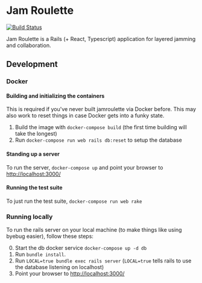 # Jam Roulette
[![Build Status](https://travis-ci.com/tomekr/jamroulette.svg?branch=master)](https://travis-ci.com/tomekr/jamroulette)

Jam Roulette is a Rails (+ React, Typescript) application for layered jamming and collaboration.

## Development

### Docker

#### Building and initializing the containers
This is required if  you've never built jamroulette via Docker before. This may also work to reset things in case Docker gets into a funky state.

1. Build the image with `docker-compose build` (the first time building will take the longest)
2. Run `docker-compose run web rails db:reset` to setup the database

#### Standing up a server

To run the server, `docker-compose up` and point your browser to [http://localhost:3000/](http://localhost:3000/)

#### Running the test suite

To just run the test suite, `docker-compose run web rake`

### Running locally

To run the rails server on your local machine (to make things like using byebug easier), follow these steps:

0. Start the db docker service `docker-compose up -d db`
1. Run `bundle install`.
2. Run `LOCAL=true bundle exec rails server` (`LOCAL=true` tells rails to use the database listening on localhost)
3. Point your browser to [http://localhost:3000/](http://localhost:3000/)

